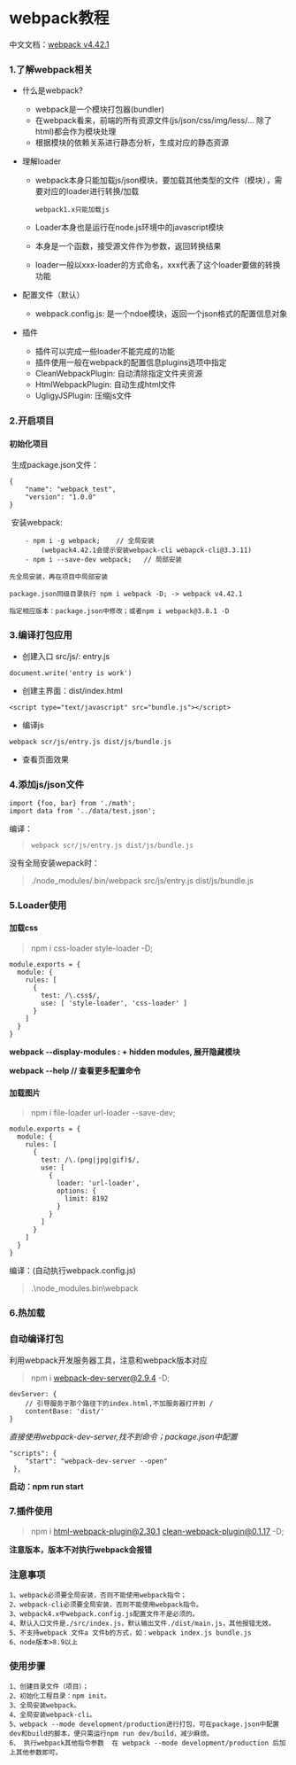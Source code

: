 # webpack教程

中文文档：[webpack v4.42.1](https://www.webpackjs.com/)

### 1.了解webpack相关

- 什么是webpack?

  - webpack是一个模块打包器(bundler)
  - 在webpack看来，前端的所有资源文件(js/json/css/img/less/...  除了html)都会作为模块处理
  - 根据模块的依赖关系进行静态分析，生成对应的静态资源

- 理解loader

  - webpack本身只能加载js/json模块，要加载其他类型的文件（模块），需要对应的loader进行转换/加载

    `webpack1.x只能加载js`

  - Loader本身也是运行在node.js环境中的javascript模块

  - 本身是一个函数，接受源文件作为参数，返回转换结果

  - loader一般以xxx-loader的方式命名，xxx代表了这个loader要做的转换功能

- 配置文件（默认）

  - webpack.config.js: 是一个ndoe模块，返回一个json格式的配置信息对象

- 插件

  - 插件可以完成一些loader不能完成的功能
  - 插件使用一般在webpack的配置信息plugins选项中指定
  - CleanWebpackPlugin: 自动清除指定文件夹资源
  - HtmlWebpackPlugin: 自动生成html文件
  - UgligyJSPlugin: 压缩js文件



### 2.开启项目

#### 初始化项目

​	生成package.json文件：

```
{
	"name": "webpack_test",
	"version": "1.0.0"
}
```

​	安装webpack:

		- npm i -g webpack;    // 全局安装
			(webpack4.42.1会提示安装webpack-cli webapck-cli@3.3.11)
		- npm i --save-dev webpack;   // 局部安装

`先全局安装，再在项目中局部安装`

`package.json同级目录执行 npm i webpack -D; -> webpack v4.42.1`

`指定相应版本：package.json中修改；或者npm i webpack@3.8.1 -D`

### 3.编译打包应用

- 创建入口 src/js/: entry.js

`document.write('entry is work')`

- 创建主界面：dist/index.html

`<script type="text/javascript" src="bundle.js"></script>`

- 编译js

`webpack scr/js/entry.js dist/js/bundle.js`

- 查看页面效果



### 4.添加js/json文件

```
import {foo, bar} from './math';
import data from '../data/test.json';
```

编译：

> `webpack scr/js/entry.js dist/js/bundle.js`

没有全局安装wepack时：

> ./node_modules/.bin/webpack src/js/entry.js dist/js/bundle.js

### 5.Loader使用

#### 加载css

> npm i css-loader style-loader -D;

```
module.exports = {
  module: {
    rules: [
      {
        test: /\.css$/,
        use: [ 'style-loader', 'css-loader' ]
      }
    ]
  }
}
```

**webpack --display-modules : +  hidden modules, 展开隐藏模块**

**webpack --help  // 查看更多配置命令**

#### 加载图片

> npm i file-loader url-loader --save-dev;

```
module.exports = {
  module: {
    rules: [
      {
        test: /\.(png|jpg|gif)$/,
        use: [
          {
            loader: 'url-loader',
            options: {
              limit: 8192
            }
          }
        ]
      }
    ]
  }
}
```

编译：(自动执行webpack.config.js)

> .\node_modules\.bin\webpack



### 6.热加载

### 自动编译打包

利用webpack开发服务器工具，注意和webpack版本对应

> npm i webpack-dev-server@2.9.4 -D; 

```
devServer: {
    // 引导服务于那个路径下的index.html,不加服务器打开到 /
    contentBase: 'dist/'
}
```

*直接使用webpack-dev-server,找不到命令；package.json中配置*

```
"scripts": {
    "start": "webpack-dev-server --open"
 },
```

**启动：npm run start**

### 7.插件使用

> npm i html-webpack-plugin@2.30.1 clean-webpack-plugin@0.1.17 -D;

**注意版本，版本不对执行webpack会报错**



### 注意事项

```text
1、webpack必须要全局安装，否则不能使用webpack指令； 
2、webpack-cli必须要全局安装，否则不能使用webpack指令。 
3、webpack4.x中webpack.config.js配置文件不是必须的。 
4、默认入口文件是./src/index.js，默认输出文件./dist/main.js，其他报错无效。
5、不支持webpack 文件a 文件b的方式，如：webpack index.js bundle.js
6、node版本>8.9以上
```

### 使用步骤

```text
1、创建目录文件（项目）； 
2、初始化工程目录：npm init。 
3、全局安装webpack。 
4、全局安装webpack-cli。 
5、webpack --mode development/production进行打包，可在package.json中配置dev和build的脚本，便只需运行npm run dev/build，减少麻烦。 
6、 执行webpack其他指令参数  在 webpack --mode development/production 后加上其他参数即可。
```

